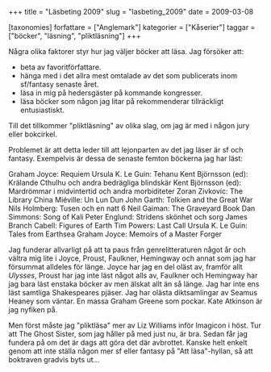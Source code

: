+++
title = "Läsbeting 2009"
slug = "lasbeting_2009"
date = 2009-03-08

[taxonomies]
forfattare = ["Anglemark"]
kategorier = ["Kåserier"]
taggar = ["böcker", "läsning", "pliktläsning"]
+++

Några olika faktorer styr hur jag väljer böcker att läsa. Jag försöker att:
<ul>
	<li>beta av favoritförfattare.</li>
	<li>hänga med i det allra mest omtalade av det som publicerats inom sf/fantasy senaste året.</li>
	<li>läsa in mig på hedersgäster på kommande kongresser.</li>
	<li>läsa böcker som någon jag litar på rekommenderar tillräckligt entusiastiskt.</li>
</ul>
Till det tillkommer "pliktläsning" av olika slag, om jag är med i någon jury eller bokcirkel.

Problemet är att detta leder till att lejonparten av det jag läser är sf och fantasy. Exempelvis är dessa de senaste femton böckerna jag har läst:

Graham Joyce: Requiem
Ursula K. Le Guin: Tehanu
Kent Björnsson (ed): Krälande Cthulhu och andra bedrägliga blindskär
Kent Björnsson (ed): Mardrömmar i midvintertid och andra morbiditeter
Zoran Zivkovic: The Library
China Miéville: Un Lun Dun
John Garth: Tolkien and the Great War
Nils Holmberg: Tusen och en natt 6
Neil Gaiman: The Graveyard Book
Dan Simmons: Song of Kali
Peter Englund: Stridens skönhet och sorg
James Branch Cabell: Figures of Earth
Tim Powers: Last Call
Ursula K. Le Guin: Tales from Earthsea
Graham Joyce: Memoirs of a Master Forger

Jag funderar allvarligt på att ta paus från genrelitteraturen något år och vältra mig lite i Joyce, Proust, Faulkner, Hemingway och annat som jag har försummat alldeles för länge. Joyce har jag en del oläst av, framför allt <em>Ulysses</em>, Proust har jag inte läst något alls av, Faulkner och Hemingway har jag bara läst enstaka böcker av men älskat allt än så länge. Jag har inte ens läst samtliga Shakespeares pjäser. Jag har olästa diktsamlingar av Seamus Heaney som väntar. En massa Graham Greene som pockar. Kate Atkinson är jag nyfiken på.

Men först måste jag "pliktläsa" mer av Liz Williams inför Imagicon i höst. Tur att The Ghost Sister, som jag håller på med just nu, är bra. Sedan får jag fundera på om det är dags att göra det där avbrottet. Kanske helt enkelt genom att inte ställa någon mer sf eller fantasy på "Att läsa"-hyllan, så att boktraven gradvis byts ut...
